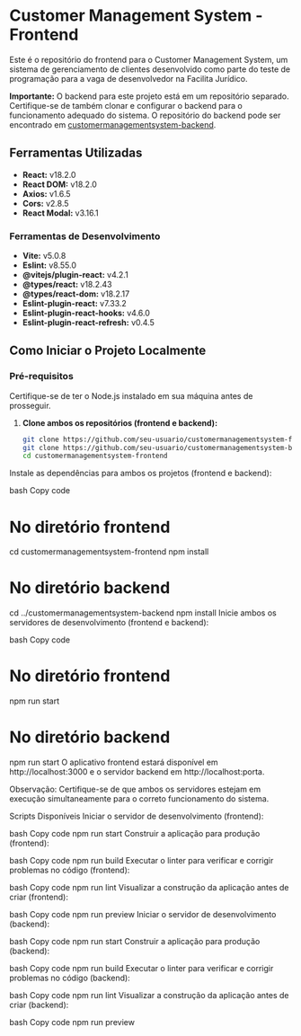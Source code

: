 # Customer Management System - Frontend

Este é o repositório do frontend para o Customer Management System, um sistema de gerenciamento de clientes desenvolvido como parte do teste de programação para a vaga de desenvolvedor na Facilita Jurídico.

**Importante:** O backend para este projeto está em um repositório separado. Certifique-se de também clonar e configurar o backend para o funcionamento adequado do sistema. O repositório do backend pode ser encontrado em [customermanagementsystem-backend](https://github.com/seu-usuario/customermanagementsystem-backend).

## Ferramentas Utilizadas

- **React:** v18.2.0
- **React DOM:** v18.2.0
- **Axios:** v1.6.5
- **Cors:** v2.8.5
- **React Modal:** v3.16.1

### Ferramentas de Desenvolvimento

- **Vite:** v5.0.8
- **Eslint:** v8.55.0
- **@vitejs/plugin-react:** v4.2.1
- **@types/react:** v18.2.43
- **@types/react-dom:** v18.2.17
- **Eslint-plugin-react:** v7.33.2
- **Eslint-plugin-react-hooks:** v4.6.0
- **Eslint-plugin-react-refresh:** v0.4.5

## Como Iniciar o Projeto Localmente

### Pré-requisitos

Certifique-se de ter o Node.js instalado em sua máquina antes de prosseguir.

1. **Clone ambos os repositórios (frontend e backend):**

   ```bash
   git clone https://github.com/seu-usuario/customermanagementsystem-frontend.git
   git clone https://github.com/seu-usuario/customermanagementsystem-backend.git
   cd customermanagementsystem-frontend

Instale as dependências para ambos os projetos (frontend e backend):

bash
Copy code
# No diretório frontend
cd customermanagementsystem-frontend
npm install

# No diretório backend
cd ../customermanagementsystem-backend
npm install
Inicie ambos os servidores de desenvolvimento (frontend e backend):

bash
Copy code
# No diretório frontend
npm run start

# No diretório backend
npm run start
O aplicativo frontend estará disponível em http://localhost:3000 e o servidor backend em http://localhost:porta.

Observação: Certifique-se de que ambos os servidores estejam em execução simultaneamente para o correto funcionamento do sistema.

Scripts Disponíveis
Iniciar o servidor de desenvolvimento (frontend):

bash
Copy code
npm run start
Construir a aplicação para produção (frontend):

bash
Copy code
npm run build
Executar o linter para verificar e corrigir problemas no código (frontend):

bash
Copy code
npm run lint
Visualizar a construção da aplicação antes de criar (frontend):

bash
Copy code
npm run preview
Iniciar o servidor de desenvolvimento (backend):

bash
Copy code
npm run start
Construir a aplicação para produção (backend):

bash
Copy code
npm run build
Executar o linter para verificar e corrigir problemas no código (backend):

bash
Copy code
npm run lint
Visualizar a construção da aplicação antes de criar (backend):

bash
Copy code
npm run preview